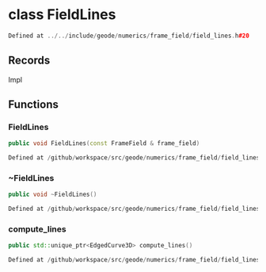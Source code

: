# class FieldLines

```cpp
Defined at ../../include/geode/numerics/frame_field/field_lines.h#20
```

## Records

Impl



## Functions

### FieldLines

```cpp
public void FieldLines(const FrameField & frame_field)
```

```cpp
Defined at /github/workspace/src/geode/numerics/frame_field/field_lines.cpp#261
```

### ~FieldLines

```cpp
public void ~FieldLines()
```

```cpp
Defined at /github/workspace/src/geode/numerics/frame_field/field_lines.cpp#266
```

### compute_lines

```cpp
public std::unique_ptr<EdgedCurve3D> compute_lines()
```

```cpp
Defined at /github/workspace/src/geode/numerics/frame_field/field_lines.cpp#268
```



